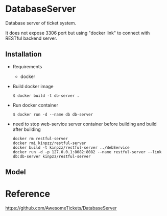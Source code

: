 # DatabaseServer

Database server of ticket system.

It does not expose 3306 port but using "docker link" to connect with RESTful backend server.

## Installation

* Requirements

  * docker

* Build docker image

  ```shell
  $ docker build -t db-server .
  ```

* Run docker container

  ```shell
  $ docker run -d --name db db-server
  ```

* need to stop web-service server container before building and build after building

  ```shell
  docker rm restful-server
  docker rmi kinpzz/restful-server
  docker build -t kinpzz/restful-server ../WebService
  docker run -d -p 127.0.0.1:8082:8082 --name restful-server --link db:db-server kinpzz/restful-server
  ```

## Model



# Reference

https://github.com/AwesomeTickets/DatabaseServer